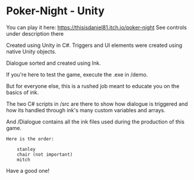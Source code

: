 # Poker-Night - Unity

You can play it here: https://thisisdaniel81.itch.io/poker-night
See controls under description there

Created using Unity in C#. Triggers and UI elements were created using native Unity objects. 

Dialogue sorted and created using Ink.

If you're here to test the game, execute the .exe in /demo.

But for everyone else, this is a rushed job meant to educate you on the basics of ink.

The two C# scripts in /src are there to show how dialogue is triggered and how its handled through ink's many custom variables and arrays.

And /Dialogue contains all the ink files used during the production of this game.

	Here is the order:

		stanley
		chair (not important)
		mitch
		
Have a good one!
